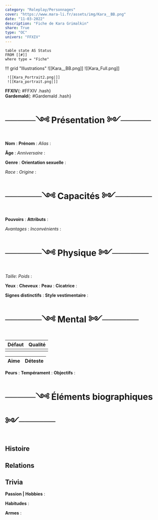 ```yaml
---
category: "Roleplay/Personnages"
cover: "https://www.mara-li.fr/assets/img/Kara__BB.png"
date: "11-03-2022"
description: "Fiche de Kara Grimalkin"
share: True
type: "OC"
univers: "FFXIV"
---
```

```dataview
table state AS Status
FROM [[#]]
where type = "Fiche"
```


!!! grid "Illustrations"
	 ![[Kara__BB.png]] 
	 ![[Kara_Full.png]]
	 
	 ![[Kara_Portrait2.png|]]
	 ![[Kara_portrait.png|]]

**FFXIV**{: #FFXIV .hash}  
 **Gardemald**{: #Gardemald .hash}  

# ─────༺ Présentation ༻─────

**Nom** : 
**Prénom** : 
*Alias* : 

**Âge** :
*Anniversaire* :

**Genre** : 
**Orientation sexuelle** : 

*Race* :
*Origine* : 
# ──────༺ Capacités ༻──────
**Pouvoirs** : 
**Attributs** : 

*Avantages* : 
*Inconvénients* :

# ──────༺ Physique ༻────── 
*Taille*: 
*Poids* : 

**Yeux** : 
**Cheveux** : 
**Peau** : 
**Cicatrice** : 

**Signes distinctifs** :
**Style vestimentaire** : 


# ──────༺ Mental ༻────── 
| Défaut | Qualité |
| ------ | ------- |
|        |         |

| Aime | Déteste |
| ---- | ------- |

**Peurs** : 
**Tempérament** : 
**Objectifs** : 

# ─────༺ Éléments biographiques ༻────── 
## Histoire

## Relations

## Trivia
**Passion | Hobbies** :

**Habitudes** :

**Armes** :